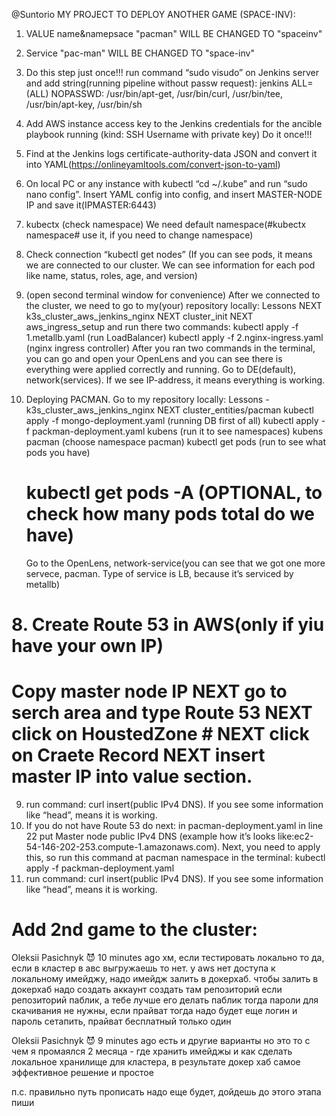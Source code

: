 @Suntorio MY PROJECT TO DEPLOY ANOTHER GAME (SPACE-INV):
1. VALUE name&namepsace "pacman" WILL BE CHANGED TO "spaceinv"
2. Service "pac-man" WILL BE CHANGED TO "space-inv"



1. Do this step just once!!! run command “sudo visudo” on Jenkins server and add string(running pipeline without passw request):
   jenkins ALL=(ALL) NOPASSWD: /usr/bin/apt-get, /usr/bin/curl, /usr/bin/tee, /usr/bin/apt-key, /usr/bin/sh
2. Add AWS instance access key to the Jenkins credentials for the ancible playbook running (kind: SSH Username with private key) Do it once!!!
3. Find at the Jenkins logs certificate-authority-data JSON and convert it into YAML(https://onlineyamltools.com/convert-json-to-yaml)
4. On local PC or any instance with kubectl “cd ~/.kube” and run “sudo nano config”. Insert YAML config into config, and insert  MASTER-NODE IP and save it(IPMASTER:6443)
6. kubectx (check namespace) We need default namespace(#kubectx namespace# use it, if you need to change namespace)
5. Check connection “kubectl get nodes” (If you can see pods, it means we are connected to our cluster. We can see information for each pod like name, status, roles, age, and version)
6. (open second terminal window for convenience) After we connected to the cluster, we need to go to my(your) repository locally: Lessons NEXT k3s_cluster_aws_jenkins_nginx NEXT cluster_init  NEXT  aws_ingress_setup and run there two commands:
   kubectl apply -f 1.metallb.yaml (run LoadBalancer)
   kubectl apply -f 2.nginx-ingress.yaml (nginx ingress controller)
After you ran two commands in the terminal, you can go and open your OpenLens and you can see there is everything were applied correctly and running. Go to DE(default), network(services). If we see IP-address, it means everything is working.
8. Deploying PACMAN. Go to my repository locally: Lessons - k3s_cluster_aws_jenkins_nginx NEXT cluster_entities/pacman
     kubectl apply -f mongo-deployment.yaml (running DB first of all)
     kubectl apply -f packman-deployment.yaml
     kubens (run it to see namespaces)
     kubens pacman (choose namespace pacman)
     kubectl get pods (run to see what pods you have)
     # kubectl get pods -A (OPTIONAL, to check how many pods total do we have)
     Go to the OpenLens, network-service(you can see that we got one more servece, pacman. Type of service is LB, because it’s
     serviced by metallb)
#  8.  Create Route 53 in AWS(only if yiu have your own IP)
#  Copy master node IP NEXT go to serch area and type Route 53 NEXT click on HoustedZone #  NEXT click on Craete Record NEXT insert master IP into value section.
9. run command: curl insert(public IPv4 DNS). If you see some information like “head”, means it is working.
10. If you do not have Route 53 do next: in pacman-deployment.yaml in line 22 put Master node public IPv4 DNS (example how it’s looks like:ec2-54-146-202-253.compute-1.amazonaws.com). Next, you need to apply this, so run this command at pacman namespace in the terminal: kubectl apply -f packman-deployment.yaml
11. run command: curl insert(public IPv4 DNS). If you see some information like “head”, means it is working.


# Add 2nd game to the cluster:
Oleksii Pasichnyk
:smiling_imp:  10 minutes ago
хм, если тестировать локально то да, если в кластер в авс выгружаешь то нет.
у aws нет доступа к локальному имейджу, надо имейдж залить в докерхаб.
чтобы залить в докерхаб надо
создать аккаунт
создать там репозиторий
если репозиторий паблик, а тебе лучше его делать паблик тогда пароли  для скачивания не нужны, если прайват тогда надо будет еще логин и пароль сетапить, прайват бесплатный только один

Oleksii Pasichnyk
:smiling_imp:  9 minutes ago
есть и другие варианты но это то с чем я промаялся 2 месяца - где хранить имейджы и как сделать локальное хранилище для кластера, в результате докер хаб самое эффективное решение и простое

п.с. правильно путь прописать надо еще будет, дойдешь до этого этапа пиши